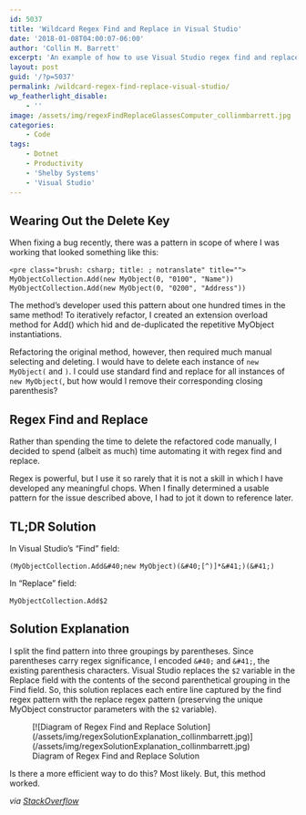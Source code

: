 ```yaml
---
id: 5037
title: 'Wildcard Regex Find and Replace in Visual Studio'
date: '2018-01-08T04:00:07-06:00'
author: 'Collin M. Barrett'
excerpt: 'An example of how to use Visual Studio regex find and replace with a wildcard to quickly refactor many lines of code.'
layout: post
guid: '/?p=5037'
permalink: /wildcard-regex-find-replace-visual-studio/
wp_featherlight_disable:
    - ''
image: /assets/img/regexFindReplaceGlassesComputer_collinmbarrett.jpg
categories:
    - Code
tags:
    - Dotnet
    - Productivity
    - 'Shelby Systems'
    - 'Visual Studio'
---
```


## Wearing Out the Delete Key

When fixing a bug recently, there was a pattern in scope of where I was working that looked something like this:

```
<pre class="brush: csharp; title: ; notranslate" title="">
MyObjectCollection.Add(new MyObject(0, "0100", "Name"))
MyObjectCollection.Add(new MyObject(0, "0200", "Address"))
```

The method’s developer used this pattern about one hundred times in the same method! To iteratively refactor, I created an extension overload method for Add() which hid and de-duplicated the repetitive MyObject instantiations.

Refactoring the original method, however, then required much manual selecting and deleting. I would have to delete each instance of `new MyObject(` and `)`. I could use standard find and replace for all instances of `new MyObject(`, but how would I remove their corresponding closing parenthesis?

## Regex Find and Replace

Rather than spending the time to delete the refactored code manually, I decided to spend (albeit as much) time automating it with regex find and replace.

Regex is powerful, but I use it so rarely that it is not a skill in which I have developed any meaningful chops. When I finally determined a usable pattern for the issue described above, I had to jot it down to reference later.

## TL;DR Solution

In Visual Studio’s “Find” field:

```
(MyObjectCollection.Add&#40;new MyObject)(&#40;[^)]*&#41;)(&#41;)

```

In “Replace” field:

```
MyObjectCollection.Add$2

```

## Solution Explanation

I split the find pattern into three groupings by parentheses. Since parentheses carry regex significance, I encoded `&#40;` and `&#41;`, the existing parenthesis characters. Visual Studio replaces the `$2` variable in the Replace field with the contents of the second parenthetical grouping in the Find field. So, this solution replaces each entire line captured by the find regex pattern with the replace regex pattern (preserving the unique MyObject constructor parameters with the `$2` variable).

<figure aria-describedby="caption-attachment-5773" class="wp-caption aligncenter" id="attachment_5773" style="width: 630px">[![Diagram of Regex Find and Replace Solution](/assets/img/regexSolutionExplanation_collinmbarrett.jpg)](/assets/img/regexSolutionExplanation_collinmbarrett.jpg)<figcaption class="wp-caption-text" id="caption-attachment-5773">Diagram of Regex Find and Replace Solution</figcaption></figure>

Is there a more efficient way to do this? Most likely. But, this method worked.

*via [StackOverflow](https://stackoverflow.com/questions/24135006/regex-that-match-any-character-inside-a-parenthesis/24135281)*